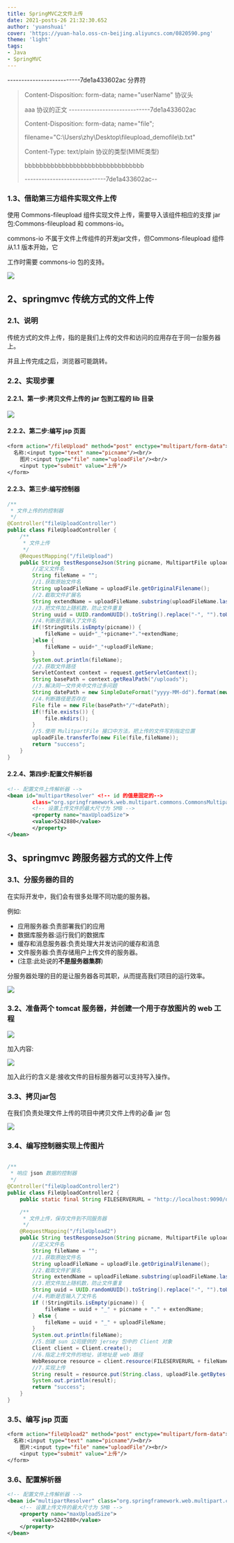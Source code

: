 ```yaml
---
title: SpringMVC之文件上传
date: 2021-posts-26 21:32:30.652
author: 'yuanshuai'
cover: 'https://yuan-halo.oss-cn-beijing.aliyuncs.com/0820590.png'
theme: 'light'
tags: 
- Java
- SpringMVC
---
```


--------------------------7de1a433602ac                                                      分界符 
>
> Content-Disposition: form-data; name="userName"                          协议头
>
> aaa                                                                                                                协议的正文
> -----------------------------7de1a433602ac 
>
> Content-Disposition: form-data; name="file";
>
> filename="C:\Users\zhy\Desktop\fileupload_demofile\b.txt" 
>
> Content-Type: text/plain                                                                        协议的类型(MIME类型)
>
> bbbbbbbbbbbbbbbbbbbbbbbbbbbbbbbb 
>
> -----------------------------7de1a433602ac--

### 1.3、借助第三方组件实现文件上传

使用 Commons-fileupload 组件实现文件上传，需要导入该组件相应的支撑 jar 包:Commons-fileupload 和 commons-io。

commons-io 不属于文件上传组件的开发jar文件，但Commons-fileupload 组件从1.1 版本开始，它

工作时需要 commons-io 包的支持。

![](https://hexobbblog.oss-cn-beijing.aliyuncs.com/images/springmvc/36.png)

## 2、springmvc 传统方式的文件上传

### 2.1、说明

传统方式的文件上传，指的是我们上传的文件和访问的应用存在于同一台服务器上。 

并且上传完成之后，浏览器可能跳转。

### 2.2、实现步骤

#### 2.2.1、第一步:拷贝文件上传的 jar 包到工程的 lib 目录

![](https://hexobbblog.oss-cn-beijing.aliyuncs.com/images/springmvc/37.png)

#### 2.2.2、第二步:编写 jsp 页面

```jsp
<form action="/fileUpload" method="post" enctype="multipart/form-data"> 
  名称:<input type="text" name="picname"/><br/>
	图片:<input type="file" name="uploadFile"/><br/>
	<input type="submit" value="上传"/> 
</form>
```

#### 2.2.3、第三步:编写控制器

```java
/**
 * 文件上传的的控制器
 */
@Controller("fileUploadController")
public class FileUploadController {
    /**
     * 文件上传
     */
    @RequestMapping("/fileUpload")
    public String testResponseJson(String picname, MultipartFile uploadFile, HttpServletRequest request) throws Exception{
        //定义文件名
        String fileName = "";
        //1.获取原始文件名
        String uploadFileName = uploadFile.getOriginalFilename();
        //2.截取文件扩展名
        String extendName = uploadFileName.substring(uploadFileName.lastIndexOf(".")+1, uploadFileName.length());
        //3.把文件加上随机数，防止文件重复
        String uuid = UUID.randomUUID().toString().replace("-", "").toUpperCase();
        //4.判断是否输入了文件名
        if(!StringUtils.isEmpty(picname)) {
            fileName = uuid+"_"+picname+"."+extendName;
        }else {
            fileName = uuid+"_"+uploadFileName;
        }
        System.out.println(fileName);
        //2.获取文件路径
        ServletContext context = request.getServletContext();
        String basePath = context.getRealPath("/uploads");
        //3.解决同一文件夹中文件过多问题
        String datePath = new SimpleDateFormat("yyyy-MM-dd").format(new Date());
        //4.判断路径是否存在
        File file = new File(basePath+"/"+datePath);
        if(!file.exists()) {
            file.mkdirs();
        }
        //5.使用 MulitpartFile 接口中方法，把上传的文件写到指定位置
        uploadFile.transferTo(new File(file,fileName));
        return "success"; 
    }
}
```

#### 2.2.4、第四步:配置文件解析器

```xml
<!-- 配置文件上传解析器 -->
<bean id="multipartResolver" <!-- id 的值是固定的--> 
        class="org.springframework.web.multipart.commons.CommonsMultipartResolver"> 
        <!-- 设置上传文件的最大尺寸为 5MB -->
        <property name="maxUploadSize">
        <value>5242880</value>
        </property>
</bean>
```

## 3、springmvc 跨服务器方式的文件上传

### 3.1、分服务器的目的

在实际开发中，我们会有很多处理不同功能的服务器。

例如: 

- 应用服务器:负责部署我们的应用 
- 数据库服务器:运行我们的数据库
- 缓存和消息服务器:负责处理大并发访问的缓存和消息
- 文件服务器:负责存储用户上传文件的服务器。
- (注意:此处说的**不是服务器集群**)

分服务器处理的目的是让服务器各司其职，从而提高我们项目的运行效率。

![](https://hexobbblog.oss-cn-beijing.aliyuncs.com/images/springmvc/38.png)

### 3.2、准备两个 tomcat 服务器，并创建一个用于存放图片的 web 工程

![](https://hexobbblog.oss-cn-beijing.aliyuncs.com/images/springmvc/39.png)

加入内容:

![](https://hexobbblog.oss-cn-beijing.aliyuncs.com/images/springmvc/40.png)

加入此行的含义是:接收文件的目标服务器可以支持写入操作。

### 3.3、拷贝jar包

在我们负责处理文件上传的项目中拷贝文件上传的必备 jar 包

![](https://hexobbblog.oss-cn-beijing.aliyuncs.com/images/springmvc/41.png)

### 3.4、编写控制器实现上传图片

```java

/**
 * 响应 json 数据的控制器
 */
@Controller("fileUploadController2")
public class FileUploadController2 {
    public static final String FILESERVERURL = "http://localhost:9090/day06_spring_image/uploads/";

    /**
     * 文件上传，保存文件到不同服务器
     */
    @RequestMapping("/fileUpload2")
    public String testResponseJson(String picname, MultipartFile uploadFile) throws Exception {
        //定义文件名
        String fileName = "";
        //1.获取原始文件名
        String uploadFileName = uploadFile.getOriginalFilename();
        //2.截取文件扩展名
        String extendName = uploadFileName.substring(uploadFileName.lastIndexOf(".") + 1, uploadFileName.length());
        //3.把文件加上随机数，防止文件重复
        String uuid = UUID.randomUUID().toString().replace("-", "").toUpperCase();
        //4.判断是否输入了文件名
        if (!StringUtils.isEmpty(picname)) {
            fileName = uuid + "_" + picname + "." + extendName;
        } else {
            fileName = uuid + "_" + uploadFileName;
        }
        System.out.println(fileName);
        //5.创建 sun 公司提供的 jersey 包中的 Client 对象
        Client client = Client.create();
        //6.指定上传文件的地址，该地址是 web 路径
        WebResource resource = client.resource(FILESERVERURL + fileName);
        //7.实现上传
        String result = resource.put(String.class, uploadFile.getBytes());
        System.out.println(result);
        return "success";
    }
}
```

### 3.5、编写 jsp 页面

```jsp
<form action="fileUpload2" method="post" enctype="multipart/form-data"> 
  名称:<input type="text" name="picname"/><br/>
	图片:<input type="file" name="uploadFile"/><br/>
	<input type="submit" value="上传"/> 
</form>
```

### 3.6、配置解析器

```xml
<!-- 配置文件上传解析器 -->
<bean id="multipartResolver" class="org.springframework.web.multipart.commons.CommonsMultipartResolver">
    <!-- 设置上传文件的最大尺寸为 5MB -->
    <property name="maxUploadSize">
        <value>5242880</value>
    </property>
</bean>
```
